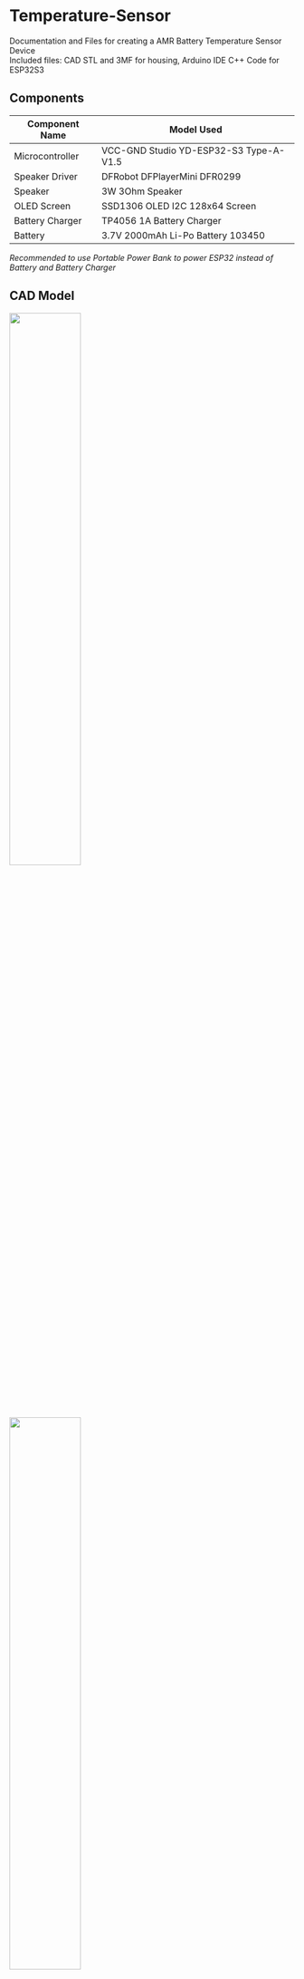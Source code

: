 # Temperature-Sensor
Documentation and Files for creating a AMR Battery Temperature Sensor Device  
Included files: CAD STL and 3MF for housing, Arduino IDE C++ Code for ESP32S3

## Components
| Component Name   | Model Used |
| -------- | ------- |
| Microcontroller  | VCC-GND Studio YD-ESP32-S3 Type-A-V1.5    |
| Speaker Driver | DFRobot DFPlayerMini DFR0299     |
| Speaker     | 3W 3Ohm Speaker    |
| OLED Screen   | SSD1306 OLED I2C 128x64 Screen  |
| Battery Charger | TP4056 1A Battery Charger |
| Battery | 3.7V 2000mAh Li-Po Battery 103450|

*Recommended to use Portable Power Bank to power ESP32 instead of Battery and Battery Charger*

## CAD Model
<img src="https://github.com/user-attachments/assets/f8b8a670-a160-4289-8e43-6af67bd7b373" width=50% height=50%>
<img src="https://github.com/user-attachments/assets/7863c829-ecfa-4fd5-979a-69cad4f1ef58" width=50% height=50%>

## Wiring Schematic
![image](https://github.com/user-attachments/assets/e4827fe9-81ab-4fd0-a760-a3f73eb95a6e)

## Assembly 

<img src="https://github.com/user-attachments/assets/fe76156f-b734-413a-b017-fe020df55ecc" width=50% height=50%>
<img src="https://github.com/user-attachments/assets/0199f3c6-25a4-4015-88a7-51510e8970f1" width=50% height=50%>

<video src='https://github.com/user-attachments/assets/e35362a2-029b-428d-8c04-b8742939f7db'>





